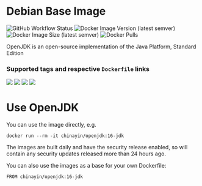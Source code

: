 # Debian Base Image

![GitHub Workflow Status](https://img.shields.io/github/workflow/status/chinayin-docker/openjdk/Docker%20Image%20CI)
![Docker Image Version (latest semver)](https://img.shields.io/docker/v/chinayin/openjdk?sort=semver)
![Docker Image Size (latest semver)](https://img.shields.io/docker/image-size/chinayin/openjdk?sort=semver)
![Docker Pulls](https://img.shields.io/docker/pulls/chinayin/openjdk)

OpenJDK is an open-source implementation of the Java Platform, Standard Edition

### Supported tags and respective `Dockerfile` links

![](https://img.shields.io/docker/v/chinayin/openjdk/8-jdk)
![](https://img.shields.io/docker/v/chinayin/openjdk/11-jdk)
![](https://img.shields.io/docker/v/chinayin/openjdk/15-jdk)
![](https://img.shields.io/docker/v/chinayin/openjdk/16-jdk)

# Use OpenJDK

You can use the image directly, e.g.

```
docker run --rm -it chinayin/openjdk:16-jdk
```

The images are built daily and have the security release enabled, so will contain any security updates released more
than 24 hours ago.

You can also use the images as a base for your own Dockerfile:

```
FROM chinayin/openjdk:16-jdk
```
